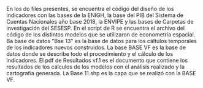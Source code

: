 En los do files presentes, se encuentra el código del diseño de los indicadores con las bases de la ENIGH, la base del PIB del Sistema de Cuentas Nacionales año base 2018, la ENVIPE y las bases de Carpetas de investigación del SESESP.
En el script de R se encuentra el archivo del código de los distintos modelos que se utilizaron de econometría espacial.
Ba base de datos "Bse 13" es la base de datos para los cáltulos temporales de los indicadores nuevos construidos.
La base BASE VF es la base de datos donde se describe todo el procedimiento y el cálculo de los indicadores.
El pdf de Resultados vf.1 es el documento que contiene los resultados de los cálculos de los modelos con el análisis realizado y la cartografía generada.
La Base 11.shp es la capa que se realizó con la BASE VF.
